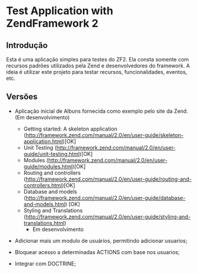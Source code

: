 Test Application with ZendFramework 2
=======================

Introdução
------------
Esta é uma aplicação simples para testes do ZF2. Ela consta somente com recursos padrões utilizados pela Zend e desenvolvedores do framework. A ideia é utilizar este projeto para testar recursos, funcionalidades, eventos, etc.


Versões
------------
- Aplicação inicial de Albuns fornecida como exemplo pelo site da Zend. (Em desenvolvimento)
	- Getting started: A skeleton application (http://framework.zend.com/manual/2.0/en/user-guide/skeleton-application.html)[OK]
	- Unit Testing (http://framework.zend.com/manual/2.0/en/user-guide/unit-testing.html)[OK]
	- Modules (http://framework.zend.com/manual/2.0/en/user-guide/modules.html)[OK]
	- Routing and controllers (http://framework.zend.com/manual/2.0/en/user-guide/routing-and-controllers.html)[OK]
	- Database and models (http://framework.zend.com/manual/2.0/en/user-guide/database-and-models.html) [OK]
	- Styling and Translations (http://framework.zend.com/manual/2.0/en/user-guide/styling-and-translations.html)
		- Em desenvolvimento

- Adicionar mais um modulo de usuários, permitindo adicionar usuarios;
- Bloquear acesso a determinadas ACTIONS com base nos usuarios;
- Integrar com DOCTRINE;